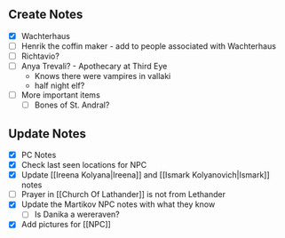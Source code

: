 ## Create Notes
- [x] Wachterhaus
- [ ] Henrik the coffin maker - add to people associated with Wachterhaus
- [ ] Richtavio?
- [ ] Anya Trevali? - Apothecary at Third Eye 
	- Knows there were vampires in vallaki 
	- half night elf?
- [ ] More important items
	- [ ] Bones of St. Andral?

## Update Notes 
- [x] PC Notes 
- [x] Check last seen locations for NPC
- [x] Update [[Ireena Kolyana|Ireena]] and [[Ismark Kolyanovich|Ismark]] notes 
- [ ] Prayer in [[Church Of Lathander]] is not from Lethander
- [x] Update the Martikov NPC notes with what they know
	- [ ] Is Danika a wereraven?
- [x] Add pictures for [[NPC]]